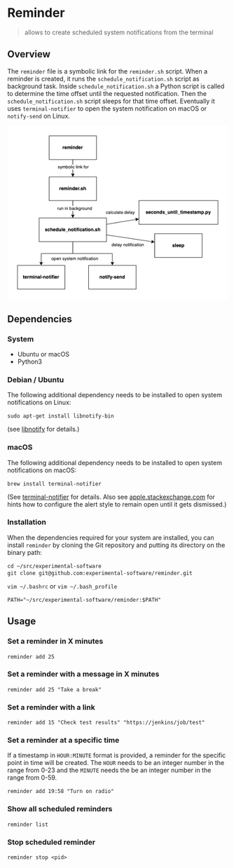# Reminder

> allows to create scheduled system notifications from the terminal

## Overview

The `reminder` file is a symbolic link for the `reminder.sh` script. When a reminder is created, it runs the `schedule_notification.sh` script as background task. Inside `schedule_notification.sh` a Python script is called to determine the time offset until the requested notification. Then the `schedule_notification.sh` script sleeps for that time offset. Eventually it uses `terminal-notifier` to open the system notification on macOS or `notify-send` on Linux.

![](./doc/overview.drawio.png)

## Dependencies

### System

- Ubuntu or macOS
- Python3

### Debian / Ubuntu

The following additional dependency needs to be installed to open system notifications on Linux:

```
sudo apt-get install libnotify-bin
```

(see [libnotify](https://github.com/GNOME/libnotify) for details.)

### macOS

The following additional dependency needs to be installed to open system notifications on macOS:

```
brew install terminal-notifier
```

(See [terminal-notifier](https://github.com/julienXX/terminal-notifier) for details. Also see [apple.stackexchange.com](https://apple.stackexchange.com/questions/9412/how-to-get-a-notification-when-my-commands-are-done/85969#85969) for hints how to configure the alert style to remain open until it gets dismissed.)

### Installation

When the dependencies required for your system are installed, you can
install `reminder` by cloning the Git repository and putting its directory
on the binary path:

```
cd ~/src/experimental-software
git clone git@github.com:experimental-software/reminder.git
```

`vim ~/.bashrc` or `vim ~/.bash_profile`
```
PATH="~/src/experimental-software/reminder:$PATH"
```

## Usage

### Set a reminder in X minutes

```
reminder add 25
```

### Set a reminder with a message in X minutes

```
reminder add 25 "Take a break"
```

### Set a reminder with a link

```
reminder add 15 "Check test results" "https://jenkins/job/test"
```

### Set a reminder at a specific time

If a timestamp in `HOUR:MINUTE` format is provided, a reminder for the specific point in time will be created.
The `HOUR` needs to be an integer number in the range from 0-23 and the `MINUTE` needs the be an integer number in the range from 0-59.

```
reminder add 19:58 "Turn on radio"
```

### Show all scheduled reminders

```
reminder list
```

### Stop scheduled reminder

```
reminder stop <pid>
```

